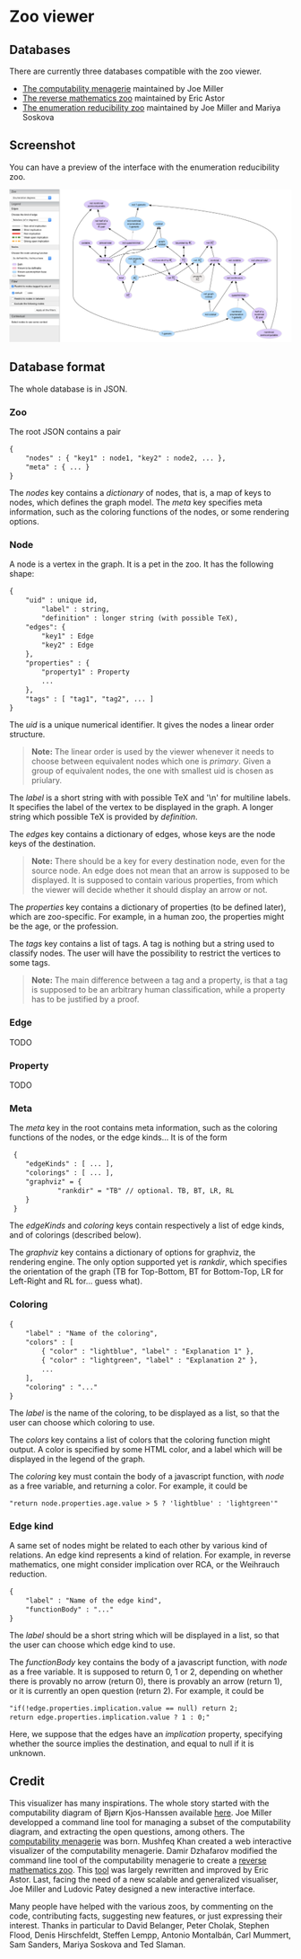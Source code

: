 # Zoo viewer

## Databases

There are currently three databases compatible with the zoo viewer.
* [The computability menagerie](https://www.math.wisc.edu/~jmiller/menagerie.json) maintained by Joe Miller
* [The reverse mathematics zoo](http://ludovicpatey.com/zooviewer/data/rmzoo.json) maintained by Eric Astor
* [The enumeration reducibility zoo](https://www.math.wisc.edu/~jmiller/e-verse.json) maintained by Joe Miller and Mariya Soskova

## Screenshot

You can have a preview of the interface with the enumeration reducibility zoo.

![Enumeration reducibility zoo](https://github.com/LudovicPatey/zooviewer/raw/master/imgs/screenshot.png)

## Database format

The whole database is in JSON. 

### Zoo

The root JSON contains a pair

    {
		"nodes" : { "key1" : node1, "key2" : node2, ... },
		"meta" : { ... }
    }

The *nodes* key contains a *dictionary* of nodes, that is, a map of keys to nodes, which defines the graph model.
The *meta* key specifies meta information, such as the coloring functions of the nodes, or some rendering options.

### Node

A node is a vertex in the graph. It is a pet in the zoo. It has the following shape:

	{
		"uid" : unique id,
	    	"label" : string,
	    	"definition" : longer string (with possible TeX),
		"edges": {
			"key1" : Edge
			"key2" : Edge
		},
		"properties" : {
			"property1" : Property
			...
		},
		"tags" : [ "tag1", "tag2", ... ]
	}

The *uid* is a unique numerical identifier.  It gives the nodes a linear order structure. 

> **Note:** The linear order is used by the viewer whenever it needs to choose between equivalent nodes which one is *primary*. Given a group of equivalent nodes, the one with smallest uid is chosen as priulary.

The *label* is a short string with with possible TeX and '\n' for multiline labels. It specifies the label of the vertex to be displayed in the graph. A longer string which possible TeX is provided by *definition*.

The *edges* key contains a dictionary of edges, whose keys are the node keys of the destination. 

> **Note:** There should be a key for every destination node, even for the source node. An edge does not mean that an arrow is supposed to be displayed. It is supposed to contain various properties, from which the viewer will decide whether it should display an arrow or not.

The *properties* key contains a dictionary of properties (to be defined later), which are zoo-specific. For example, in a human zoo, the properties might be the age, or the profession.

The *tags* key contains a list of tags. A tag is nothing but a string used to classify nodes. The user will have the possibility to restrict the vertices to some tags. 

> **Note:** The main difference between a tag and a property, is that a tag is supposed to be an arbitrary human classification, while a property has to be justified by a proof.

### Edge

TODO

### Property

TODO


### Meta

The *meta* key in the root contains meta information, such as the coloring functions of the nodes, or the edge kinds... It is of the form

	 {
		"edgeKinds" : [ ... ],
		"colorings" : [ ... ],
		"graphviz" = {
	        	"rankdir" = "TB" // optional. TB, BT, LR, RL
		}
	 }

The *edgeKinds* and *coloring* keys contain respectively a list of edge kinds, and of colorings (described below).

The *graphviz* key contains a dictionary of options for graphviz, the rendering engine. The only option supported yet is *rankdir*, which specifies the orientation of the graph (TB for Top-Bottom, BT for Bottom-Top, LR for Left-Right and RL for... guess what).

### Coloring

	{
		"label" : "Name of the coloring",
		"colors" : [
			{ "color" : "lightblue", "label" : "Explanation 1" },
			{ "color" : "lightgreen", "label" : "Explanation 2" },
			...
		],
		"coloring" : "..."
	}

The *label* is the name of the coloring, to be displayed as a list, so that the user can choose which coloring to use.

The *colors* key contains a list of colors that the coloring function might output. A color is specified by some HTML color, and a label which will be displayed in the legend of the graph.

The *coloring* key must contain the body of a javascript function, with *node* as a free variable, and returning a color. For example, it could be

	"return node.properties.age.value > 5 ? 'lightblue' : 'lightgreen'"

### Edge kind

A same set of nodes might be related to each other by various kind of relations. An edge kind represents a kind of relation. For example, in reverse mathematics, one might consider implication over RCA, or the Weihrauch reduction.

	{
		"label" : "Name of the edge kind",
		"functionBody" : "..."
	}

The *label* should be a short string which will be displayed in a list, so that the user can choose which edge kind to use.

The *functionBody* key contains the body of a javascript function, with *node* as a free variable. It is supposed to return 0, 1 or 2, depending on whether there is provably no arrow (return 0), there is provably an arrow (return 1), or it is currently an open question (return 2). For example, it could be

	"if(!edge.properties.implication.value == null) return 2; 
	return edge.properties.implication.value ? 1 : 0;"

Here, we suppose that the edges have an *implication* property, specifying whether the source implies the destination, and equal to null if it is unknown.

## Credit

This visualizer has many inspirations.
The whole story started with the computability diagram of Bjørn Kjos-Hanssen available [here](http://www.math.wisc.edu/~jmiller/Menagerie/bn1g.pdf). Joe Miller developped a command line tool for managing a subset of the computability diagram, and extracting the open questions, among others. The [computability menagerie](http://menagerie.math.wisc.edu/) was born. Mushfeq Khan created a web interactive visualizer of the computability menagerie. Damir Dzhafarov modified the command line tool of the computability menagerie to create a [reverse mathematics zoo](http://rmzoo.math.uconn.edu). This [tool](http://rmzoo.math.uconn.edu) was largely rewritten and improved by Eric Astor. Last, facing the need of a new scalable and generalized visualiser, Joe Miller and Ludovic Patey designed a new interactive interface.

Many people have helped with the various zoos, by commenting on the code, contributing facts, suggesting new features, or just expressing their interest. Thanks in particular to David Belanger, Peter Cholak, Stephen Flood, Denis Hirschfeldt, Steffen Lempp, Antonio Montalbán, Carl Mummert, Sam Sanders, Mariya Soskova and Ted Slaman.
